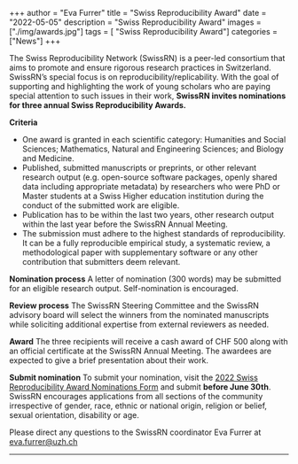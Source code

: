 +++
author = "Eva Furrer"
title = "Swiss Reproducibility Award"
date = "2022-05-05"
description = "Swiss Reproducibility Award"
images  = ["./img/awards.jpg"]
tags = [ "Swiss Reproducibility Award"]
categories = ["News"]
+++

The Swiss Reproducibility Network (SwissRN) is a peer-led consortium that aims to promote and ensure rigorous research practices in Switzerland. SwissRN’s special focus is on reproducibility/replicability. With the goal of supporting and highlighting the work of young scholars who are paying special attention to such issues in their work, **SwissRN invites nominations for three annual Swiss Reproducibility Awards.**

**Criteria**
- One award is granted in each scientific category: Humanities and Social Sciences; Mathematics, Natural and Engineering Sciences; and Biology and Medicine.  
- Published, submitted manuscripts or preprints, or other relevant research output (e.g. open-source software packages, openly shared data including appropriate metadata) by researchers who were PhD or Master students at a Swiss Higher education institution during the conduct of the submitted work are eligible.  
- Publication has to be within the last two years, other research output within the last year before the SwissRN Annual Meeting.  
- The submission must adhere to the highest standards of reproducibility. It can be a fully reproducible empirical study, a systematic review, a methodological paper with supplementary software or any other contribution that submitters deem relevant.  

**Nomination process**
A letter of nomination (300 words) may be submitted for an eligible research output. Self-nomination is encouraged. 

**Review process**
The SwissRN Steering Committee and the SwissRN advisory board will select the winners from the nominated manuscripts while soliciting additional expertise from external reviewers as needed.

**Award**
The three recipients will receive a cash award of CHF 500 along with an official certificate at the SwissRN Annual Meeting. The awardees are expected to give a brief presentation about their work.


**Submit nomination**
To submit your nomination, visit the [2022 Swiss Reproducibility Award Nominations Form](https://forms.gle/Wt8xYwhfEq4ta7SG9) and submit **before June 30th**. SwissRN encourages applications from all sections of the community irrespective of gender, race, ethnic or national origin, religion or belief, sexual orientation, disability or age.

Please direct any questions to the SwissRN coordinator Eva Furrer at [eva.furrer@uzh.ch](mailto:eva.furrer@uzh.ch)

---
